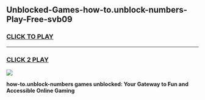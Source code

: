
## Unblocked-Games-how-to.unblock-numbers-Play-Free-svb09
<h3>
<a href="https://premium76.site?title=how-to.unblock-numbers&ref=21A">CLICK TO PLAY</a></h3>
<hr>

<h3>
<a href="https://premium76.site?title=how-to.unblock-numbers&ref=21A">CLICK 2 PLAY</a>
  
</h3>

<a href="https://premium76.site?title=how-to.unblock-numbers&ref=21A"><img src="https://clearcache.store/games.png"></a>


**how-to.unblock-numbers games unblocked: Your Gateway to Fun and Accessible Online Gaming**
